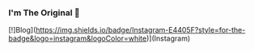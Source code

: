 ### I'm The Original 💎

[!]Blog](https://img.shields.io/badge/Instagram-E4405F?style=for-the-badge&logo=instagram&logoColor=white)](Instagram)
